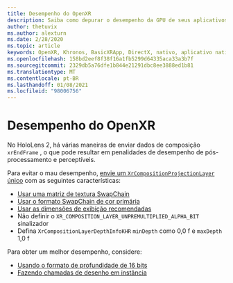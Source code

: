 ```yaml
---
title: Desempenho do OpenXR
description: Saiba como depurar o desempenho da GPU de seus aplicativos de realidade mista do OpenXR.
author: thetuvix
ms.author: alexturn
ms.date: 2/28/2020
ms.topic: article
keywords: OpenXR, Khronos, BasicXRApp, DirectX, nativo, aplicativo nativo, mecanismo personalizado, middleware, desempenho, otimização, depuração de GPU, RenderDoc, PIX
ms.openlocfilehash: 158bd2eef8f38f16a1fb5299d64335aca33a3b7f
ms.sourcegitcommit: 2329db5a76dfe1b844e21291dbc8ee3888ed1b81
ms.translationtype: MT
ms.contentlocale: pt-BR
ms.lasthandoff: 01/08/2021
ms.locfileid: "98006756"
---
```

# <a name="openxr-performance"></a>Desempenho do OpenXR

No HoloLens 2, há várias maneiras de enviar dados de composição `xrEndFrame` , o que pode resultar em penalidades de desempenho de pós-processamento e perceptíveis.

Para evitar o mau desempenho, [envie um `XrCompositionProjectionLayer` único](openxr-best-practices.md#use-a-single-projection-layer) com as seguintes características:

* [Usar uma matriz de textura SwapChain](openxr-best-practices.md#render-with-texture-array-and-vprt)
* [Usar o formato SwapChain de cor primária](openxr-best-practices.md#select-a-swapchain-format)
* [Usar as dimensões de exibição recomendadas](openxr-best-practices.md#render-with-recommended-rendering-parameters-and-frame-timing)
* Não definir o `XR_COMPOSITION_LAYER_UNPREMULTIPLIED_ALPHA_BIT` sinalizador
* Defina `XrCompositionLayerDepthInfoKHR` `minDepth` como 0,0 f e `maxDepth` 1,0 f

Para obter um melhor desempenho, considere:

* [Usando o formato de profundidade de 16 bits](openxr-best-practices.md#choose-a-reasonable-depth-range)
* [Fazendo chamadas de desenho em instância](openxr-best-practices.md#render-with-texture-array-and-vprt)
